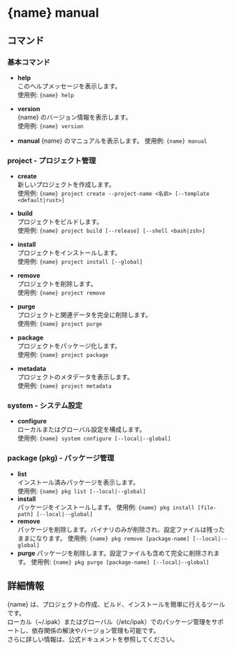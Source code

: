 # {name} manual
## コマンド
### 基本コマンド
- **help**  
  このヘルプメッセージを表示します。  
  使用例: `{name} help`

- **version**  
  {name} のバージョン情報を表示します。  
  使用例: `{name} version`
- **manual**
  {name} のマニュアルを表示します。
  使用例: `{name} manual`

### project - プロジェクト管理
- **create**  
  新しいプロジェクトを作成します。  
  使用例: `{name} project create --project-name <名前> [--template <default|rust>]`

- **build**  
  プロジェクトをビルドします。  
  使用例: `{name} project build [--release] [--shell <bash|zsh>]`

- **install**  
  プロジェクトをインストールします。  
  使用例: `{name} project install [--global]`

- **remove**  
  プロジェクトを削除します。  
  使用例: `{name} project remove`

- **purge**  
  プロジェクトと関連データを完全に削除します。  
  使用例: `{name} project purge`

- **package**  
  プロジェクトをパッケージ化します。  
  使用例: `{name} project package`

- **metadata**  
  プロジェクトのメタデータを表示します。  
  使用例: `{name} project metadata`

### system - システム設定
- **configure**  
  ローカルまたはグローバル設定を構成します。  
  使用例: `{name} system configure [--local|--global]`

### package (pkg) - パッケージ管理
- **list**  
  インストール済みパッケージを表示します。  
  使用例: `{name} pkg list [--local|--global]`
- **install**  
  パッケージをインストールします。
  使用例: `{name} pkg install [file-path] [--local|--global]`
- **remove**  
  パッケージを削除します。バイナリのみが削除され、設定ファイルは残ったままになります。
  使用例: `{name} pkg remove [package-name] [--local|--global]`
- **purge**
  パッケージを削除します。設定ファイルも含めて完全に削除されます。
  使用例: `{name} pkg purge [package-name] [--local|--global]`

## 詳細情報
{name} は、プロジェクトの作成、ビルド、インストールを簡単に行えるツールです。  
ローカル（~/.ipak）またはグローバル（/etc/ipak）でのパッケージ管理をサポートし、依存関係の解決やバージョン管理も可能です。  
さらに詳しい情報は、公式ドキュメントを参照してください。
